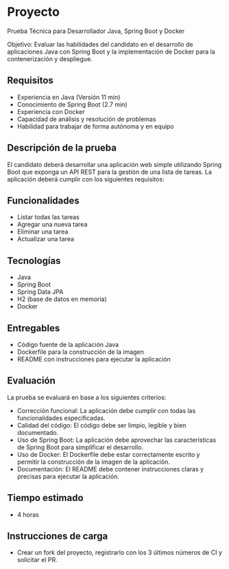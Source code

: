 
# Proyecto


Prueba Técnica para Desarrollador Java, Spring Boot y Docker

Objetivo: Evaluar las habilidades del candidato en el desarrollo de aplicaciones Java con Spring Boot y la implementación de Docker para la contenerización y despliegue.


## Requisitos

* Experiencia en Java (Versión 11 min)
* Conocimiento de Spring Boot (2.7 min)
* Experiencia con Docker
* Capacidad de análisis y resolución de problemas
* Habilidad para trabajar de forma autónoma y en equipo



## Descripción de la prueba

El candidato deberá desarrollar una aplicación web simple utilizando Spring Boot que exponga un API REST para la gestión de una lista de tareas. La aplicación deberá cumplir con los siguientes requisitos:
## Funcionalidades

* Listar todas las tareas
* Agregar una nueva tarea
* Eliminar una tarea
* Actualizar una tarea
## Tecnologías

* Java
* Spring Boot
* Spring Data JPA
* H2 (base de datos en memoria)
* Docker
## Entregables

* Código fuente de la aplicación Java
* Dockerfile para la construcción de la imagen
* README con instrucciones para ejecutar la aplicación
## Evaluación

La prueba se evaluará en base a los siguientes criterios:

* Corrección funcional: La aplicación debe cumplir con todas las funcionalidades especificadas.
* Calidad del código: El código debe ser limpio, legible y bien documentado.
* Uso de Spring Boot: La aplicación debe aprovechar las características de Spring Boot para simplificar el desarrollo.
* Uso de Docker: El Dockerfile debe estar correctamente escrito y permitir la construcción de la imagen de la aplicación.
* Documentación: El README debe contener instrucciones claras y precisas para ejecutar la aplicación.
## Tiempo estimado

* 4 horas
## Instrucciones de carga

* Crear un fork del proyecto, registrarlo con los 3 últimos números de CI y solicitar el PR.

